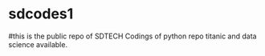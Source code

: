 # sdcodes1
#this is the public repo of SDTECH Codings of python repo titanic and data science available.
